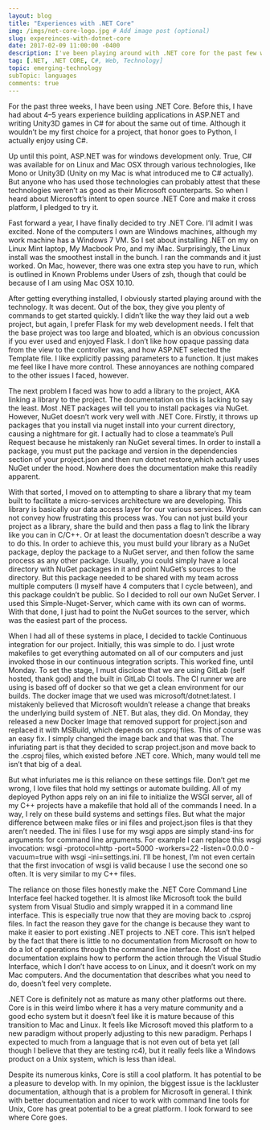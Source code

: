 ```yaml
---
layout: blog
title: "Experiences with .NET Core"
img: /imgs/net-core-logo.jpg # Add image post (optional)
slug: expereinces-with-dotnet-core
date: 2017-02-09 11:00:00 -0400
description: I've been playing around with .NET core for the past few weeks. This is my  experience with it. # Add post description (optional)
tag: [.NET, .NET CORE, C#, Web, Technology]
topic: emerging-technology
subTopic: languages
comments: true
---
```


For the past three weeks, I have been using .NET Core. Before this, I have had about 4–5 years experience building applications in ASP.NET and writing Unity3D games in C# for about the same out of time. Although it wouldn’t be my first choice for a project, that honor goes to Python, I actually enjoy using C#.

Up until this point, ASP.NET was for windows development only. True, C# was available for on Linux and Mac OSX through various technologies, like Mono or Unity3D (Unity on my Mac is what introduced me to C# actually). But anyone who has used those technologies can probably attest that these technologies weren’t as good as their Microsoft counterparts. So when I heard about Microsoft’s intent to open source .NET Core and make it cross platform, I pledged to try it.

Fast forward a year, I have finally decided to try .NET Core. I’ll admit I was excited. None of the computers I own are Windows machines, although my work machine has a Windows 7 VM. So I set about installing .NET on my on Linux Mint laptop, My Macbook Pro, and my iMac. Surprisingly, the Linux install was the smoothest install in the bunch. I ran the commands and it just worked. On Mac, however, there was one extra step you have to run, which is outlined in Known Problems under Users of zsh, though that could be because of I am using Mac OSX 10.10.

After getting everything installed, I obviously started playing around with the technology. It was decent. Out of the box, they give you plenty of commands to get started quickly. I didn’t like the way they laid out a web project, but again, I prefer Flask for my web development needs. I felt that the base project was too large and bloated, which is an obvious concussion if you ever used and enjoyed Flask. I don’t like how opaque passing data from the view to the controller was, and how ASP.NET selected the Template file. I like explicitly passing parameters to a function. It just makes me feel like I have more control. These annoyances are nothing compared to the other issues I faced, however.

The next problem I faced was how to add a library to the project, AKA linking a library to the project. The documentation on this is lacking to say the least. Most .NET packages will tell you to install packages via NuGet. However, NuGet doesn’t work very well with .NET Core. Firstly, it throws up packages that you install via nuget install into your current directory, causing a nightmare for git. I actually had to close a teammate’s Pull Request because he mistakenly ran NuGet several times. In order to install a package, you must put the package and version in the dependencies section of your project.json and then run dotnet restore,which actually uses NuGet under the hood. Nowhere does the documentation make this readily apparent.

With that sorted, I moved on to attempting to share a library that my team built to facilitate a micro-services architecture we are developing. This library is basically our data access layer for our various services. Words can not convey how frustrating this process was. You can not just build your project as a library, share the build and then pass a flag to link the library like you can in C/C++. Or at least the documentation doesn’t describe a way to do this. In order to achieve this, you must build your library as a NuGet package, deploy the package to a NuGet server, and then follow the same process as any other package. Usually, you could simply have a local directory with NuGet packages in it and point NuGet’s sources to the directory. But this package needed to be shared with my team across multiple computers (I myself have 4 computers that I cycle between), and this package couldn’t be public. So I decided to roll our own NuGet Server. I used this Simple-Nuget-Server, which came with its own can of worms. With that done, I just had to point the NuGet sources to the server, which was the easiest part of the process.

When I had all of these systems in place, I decided to tackle Continuous integration for our project. Initially, this was simple to do. I just wrote makefiles to get everything automated on all of our computers and just invoked those in our continuous integration scripts. This worked fine, until Monday. To set the stage, I must disclose that we are using GitLab (self hosted, thank god) and the built in GitLab CI tools. The CI runner we are using is based off of docker so that we get a clean environment for our builds. The docker image that we used was microsoft/dotnet:latest. I mistakenly believed that Microsoft wouldn’t release a change that breaks the underlying build system of .NET. But alas, they did. On Monday, they released a new Docker Image that removed support for project.json and replaced it with MSBuild, which depends on .csproj files. This of course was an easy fix. I simply changed the image back and that was that. The infuriating part is that they decided to scrap project.json and move back to the .csproj files, which existed before .NET core. Which, many would tell me isn’t that big of a deal.

But what infuriates me is this reliance on these settings file. Don’t get me wrong, I love files that hold my settings or automate building. All of my deployed Python apps rely on an ini file to initialize the WSGI server, all of my C++ projects have a makefile that hold all of the commands I need. In a way, I rely on these build systems and settings files. But what the major difference between make files or ini files and project.json files is that they aren’t needed. The ini files I use for my wsgi apps are simply stand-ins for arguments for command line arguments. For example I can replace this wsgi invocation: wsgi -protocol=http -port=5000 -workers=22 -listen=0.0.0.0 -vacuum=true with wsgi -ini=settings.ini. I’ll be honest, I’m not even certain that the first invocation of wsgi is valid because I use the second one so often. It is very similar to my C++ files.

The reliance on those files honestly make the .NET Core Command Line Interface feel hacked together. It is almost like Microsoft took the build system from Visual Studio and simply wrapped it in a command line interface. This is especially true now that they are moving back to .csproj files. In fact the reason they gave for the change is because they want to make it easier to port existing .NET projects to .NET core. This isn’t helped by the fact that there is little to no documentation from Microsoft on how to do a lot of operations through the command line interface. Most of the documentation explains how to perform the action through the Visual Studio Interface, which I don’t have access to on Linux, and it doesn’t work on my Mac computers. And the documentation that describes what you need to do, doesn’t feel very complete.

.NET Core is definitely not as mature as many other platforms out there. Core is in this weird limbo where it has a very mature community and a good echo system but it doesn’t feel like it is mature because of this transition to Mac and Linux. It feels like Microsoft moved this platform to a new paradigm without properly adjusting to this new paradigm. Perhaps I expected to much from a language that is not even out of beta yet (all though I believe that they are testing rc4), but it really feels like a Windows product on a Unix system, which is less than ideal.

Despite its numerous kinks, Core is still a cool platform. It has potential to be a pleasure to develop with. In my opinion, the biggest issue is the lackluster documentation, although that is a problem for Microsoft in general. I think with better documentation and nicer to work with command line tools for Unix, Core has great potential to be a great platform. I look forward to see where Core goes.